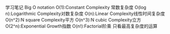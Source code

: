 学习笔记
Big O notation
	O(1):Constant Complexity 常数复杂度
	O(log n):Logarithmic Complexity对数复杂度
	O(n):Linear Complexity线性时间复杂度
	O(n^2):N square Complexity平方
	O(n^3):N cubic Complexity立方
	O(2^n):Exponential Growth指数
	O(n!):Factorial阶乘
只看最高复杂度的运算
	
